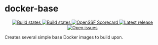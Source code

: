 # docker-base

<p align="center">
  <!-- <a href="https://github.com/outoforbitdev/docker-base/discussions">
    <img alt="Join the community on GitHub Discussions" src="https://img.shields.io/badge/Join%20the%20community-on%20GitHub%20Discussions-blue">
  </a> -->
  <a href="https://github.com/outoforbitdev/docker-base/actions?query=workflow%3ATest+branch%3Amaster">
    <img alt="Build states" src="https://github.com/outoforbitdev/docker-base/workflows/Test/badge.svg">
  </a>
  <a href="https://github.com/outoforbitdev/docker-base/actions">
    <img alt="Build states" src="https://github.com/outoforbitdev/docker-base/workflows/Release/badge.svg">
  </a>
  <a href="https://securityscorecards.dev/viewer/?uri=github.com/outoforbitdev/docker-base">
    <img alt="OpenSSF Scorecard" src="https://api.securityscorecards.dev/projects/github.com/outoforbitdev/docker-base/badge">
  </a>
  <a href="https://github.com/outoforbitdev/docker-base/releases/latest">
    <img alt="Latest release" src="https://img.shields.io/github/v/release/outoforbitdev/docker-base?logo=github">
  </a>
  <a href="https://github.com/outoforbitdev/docker-base/issues">
    <img alt="Open issues" src="https://img.shields.io/github/issues/outoforbitdev/docker-base?logo=github">
  </a>
</p>

Creates several simple base Docker images to build upon.